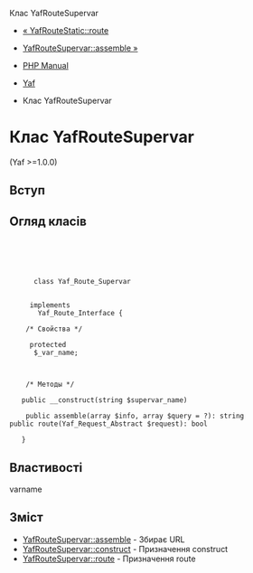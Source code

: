 Клас YafRouteSupervar

-   [« YafRouteStatic::route](yaf-route-static.route.html)
    
-   [YafRouteSupervar::assemble »](yaf-route-supervar.assemble.html)
    
-   [PHP Manual](index.html)
    
-   [Yaf](book.yaf.html)
    
-   Клас YafRouteSupervar
    

# Клас YafRouteSupervar

(Yaf >=1.0.0)

## Вступ

## Огляд класів

```classsynopsis


    
    
     
      class Yaf_Route_Supervar
     

     implements 
       Yaf_Route_Interface {
    
    /* Свойства */
    
     protected
      $_var_name;



    /* Методы */
    
   public __construct(string $supervar_name)

    public assemble(array $info, array $query = ?): string
public route(Yaf_Request_Abstract $request): bool

   }
```

## Властивості

varname

## Зміст

-   [YafRouteSupervar::assemble](yaf-route-supervar.assemble.html) - Збирає URL
-   [YafRouteSupervar::construct](yaf-route-supervar.construct.html) - Призначення construct
-   [YafRouteSupervar::route](yaf-route-supervar.route.html) - Призначення route